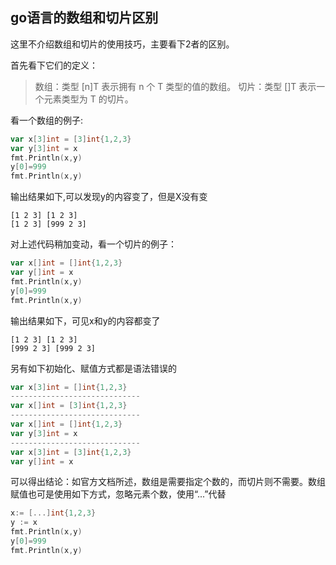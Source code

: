 go语言的数组和切片区别
-------------------
这里不介绍数组和切片的使用技巧，主要看下2者的区别。

首先看下它们的定义：

> 数组：类型 [n]T 表示拥有 n 个 T 类型的值的数组。
> 切片：类型 []T 表示一个元素类型为 T 的切片。

看一个数组的例子:
```go
var x[3]int = [3]int{1,2,3}
var y[3]int = x
fmt.Println(x,y)
y[0]=999
fmt.Println(x,y)　
```
输出结果如下,可以发现y的内容变了，但是X没有变

    [1 2 3] [1 2 3]
    [1 2 3] [999 2 3]

对上述代码稍加变动，看一个切片的例子：

```go
var x[]int = []int{1,2,3}
var y[]int = x
fmt.Println(x,y)
y[0]=999
fmt.Println(x,y)
```

输出结果如下，可见x和y的内容都变了

    [1 2 3] [1 2 3]
    [999 2 3] [999 2 3]

另有如下初始化、赋值方式都是语法错误的
```go
var x[3]int = []int{1,2,3}
-----------------------------
var x[]int = [3]int{1,2,3}
-----------------------------
var x[]int = []int{1,2,3}
var y[3]int = x
-----------------------------
var x[3]int = [3]int{1,2,3}
var y[]int = x
```

可以得出结论：如官方文档所述，数组是需要指定个数的，而切片则不需要。数组赋值也可是使用如下方式，忽略元素个数，使用“...”代替

```go
x:= [...]int{1,2,3}
y := x
fmt.Println(x,y)
y[0]=999
fmt.Println(x,y)
```